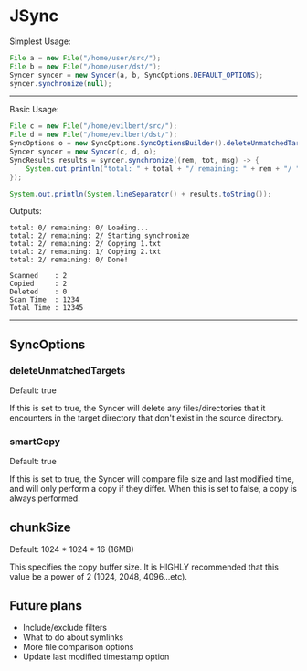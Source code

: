 # JSync
Simplest Usage:
```java
File a = new File("/home/user/src/");
File b = new File("/home/user/dst/");
Syncer syncer = new Syncer(a, b, SyncOptions.DEFAULT_OPTIONS);
syncer.synchronize(null);
```
---

Basic Usage:
```java
File c = new File("/home/evilbert/src/");
File d = new File("/home/evilbert/dst/");
SyncOptions o = new SyncOptions.SyncOptionsBuilder().deleteUnmatchedTargets(false).chunkSize(1024).build();
Syncer syncer = new Syncer(c, d, o);
SyncResults results = syncer.synchronize((rem, tot, msg) -> {
    System.out.println("total: " + total + "/ remaining: " + rem + "/ " + msg);
});

System.out.println(System.lineSeparator() + results.toString());
```
Outputs:
```
total: 0/ remaining: 0/ Loading...
total: 2/ remaining: 2/ Starting synchronize
total: 2/ remaining: 2/ Copying 1.txt
total: 2/ remaining: 1/ Copying 2.txt
total: 2/ remaining: 0/ Done!

Scanned    : 2
Copied     : 2
Deleted    : 0
Scan Time  : 1234
Total Time : 12345
```
---

## SyncOptions
### deleteUnmatchedTargets
Default: true 

If this is set to true, the Syncer will delete any files/directories that it encounters in the target directory that don't exist in the source directory.

### smartCopy
Default: true

If this is set to true, the Syncer will compare file size and last modified time, and will only perform a copy if they differ. When this is set to false, a copy is always performed.

## chunkSize
Default: 1024 * 1024 * 16 (16MB)

This specifies the copy buffer size. It is HIGHLY recommended that this value be a power of 2 (1024, 2048, 4096...etc).

## Future plans
- Include/exclude filters
- What to do about symlinks
- More file comparison options
- Update last modified timestamp option
